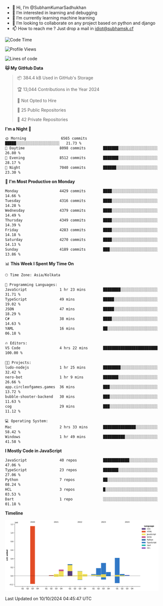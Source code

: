- 👋 Hi, I’m @SubhamKumarSadhukhan
- 👀 I’m interested in learning and debugging
- 🌱 I’m currently learning machine learning
- 💞️ I’m looking to collaborate on any project based on python and django
- 📫 How to reach me ?
      Just drop a mail in idiot@subhamsk.cf

<!---
SubhamKumarSadhukhan/SubhamKumarSadhukhan is a ✨ special ✨ repository because its `README.md` (this file) appears on your GitHub profile.
You can click the Preview link to take a look at your changes.
--->


<!--START_SECTION:waka-->
![Code Time](http://img.shields.io/badge/Code%20Time-2%2C555%20hrs%2012%20mins-blue)

![Profile Views](http://img.shields.io/badge/Profile%20Views-1-blue)

![Lines of code](https://img.shields.io/badge/From%20Hello%20World%20I%27ve%20Written-2.8%20million%20lines%20of%20code-blue)

**🐱 My GitHub Data** 

> 📦 384.4 kB Used in GitHub's Storage 
 > 
> 🏆 13,044 Contributions in the Year 2024
 > 
> 🚫 Not Opted to Hire
 > 
> 📜 25 Public Repositories 
 > 
> 🔑 42 Private Repositories 
 > 
**I'm a Night 🦉** 

```text
🌞 Morning                6565 commits        █████░░░░░░░░░░░░░░░░░░░░   21.73 % 
🌆 Daytime                8098 commits        ███████░░░░░░░░░░░░░░░░░░   26.80 % 
🌃 Evening                8512 commits        ███████░░░░░░░░░░░░░░░░░░   28.17 % 
🌙 Night                  7040 commits        ██████░░░░░░░░░░░░░░░░░░░   23.30 % 
```
📅 **I'm Most Productive on Monday** 

```text
Monday                   4429 commits        ████░░░░░░░░░░░░░░░░░░░░░   14.66 % 
Tuesday                  4316 commits        ████░░░░░░░░░░░░░░░░░░░░░   14.28 % 
Wednesday                4379 commits        ████░░░░░░░░░░░░░░░░░░░░░   14.49 % 
Thursday                 4349 commits        ████░░░░░░░░░░░░░░░░░░░░░   14.39 % 
Friday                   4283 commits        ████░░░░░░░░░░░░░░░░░░░░░   14.18 % 
Saturday                 4270 commits        ████░░░░░░░░░░░░░░░░░░░░░   14.13 % 
Sunday                   4189 commits        ███░░░░░░░░░░░░░░░░░░░░░░   13.86 % 
```


📊 **This Week I Spent My Time On** 

```text
🕑︎ Time Zone: Asia/Kolkata

💬 Programming Languages: 
JavaScript               1 hr 23 mins        ████████░░░░░░░░░░░░░░░░░   31.71 % 
TypeScript               49 mins             █████░░░░░░░░░░░░░░░░░░░░   19.02 % 
JSON                     47 mins             █████░░░░░░░░░░░░░░░░░░░░   18.29 % 
C#                       38 mins             ████░░░░░░░░░░░░░░░░░░░░░   14.63 % 
YAML                     16 mins             ██░░░░░░░░░░░░░░░░░░░░░░░   06.18 % 

🔥 Editors: 
VS Code                  4 hrs 22 mins       █████████████████████████   100.00 % 

🐱‍💻 Projects: 
ludo-nodejs              1 hr 25 mins        ████████░░░░░░░░░░░░░░░░░   32.42 % 
nero-bot                 1 hr 9 mins         ███████░░░░░░░░░░░░░░░░░░   26.66 % 
app.circleofgames.games  36 mins             ███░░░░░░░░░░░░░░░░░░░░░░   13.72 % 
bubble-shooter-backend   30 mins             ███░░░░░░░░░░░░░░░░░░░░░░   11.63 % 
cog                      29 mins             ███░░░░░░░░░░░░░░░░░░░░░░   11.12 % 

💻 Operating System: 
Mac                      2 hrs 33 mins       ███████████████░░░░░░░░░░   58.42 % 
Windows                  1 hr 49 mins        ██████████░░░░░░░░░░░░░░░   41.58 % 
```

**I Mostly Code in JavaScript** 

```text
JavaScript               40 repos            ████████████░░░░░░░░░░░░░   47.06 % 
TypeScript               23 repos            ███████░░░░░░░░░░░░░░░░░░   27.06 % 
Python                   7 repos             ██░░░░░░░░░░░░░░░░░░░░░░░   08.24 % 
HCL                      3 repos             █░░░░░░░░░░░░░░░░░░░░░░░░   03.53 % 
Dart                     1 repo              ░░░░░░░░░░░░░░░░░░░░░░░░░   01.18 % 
```



**Timeline**

![Lines of Code chart](https://raw.githubusercontent.com/SubhamKumarSadhukhan/SubhamKumarSadhukhan/main/assets/bar_graph.png)


 Last Updated on 10/10/2024 04:45:47 UTC
<!--END_SECTION:waka-->
